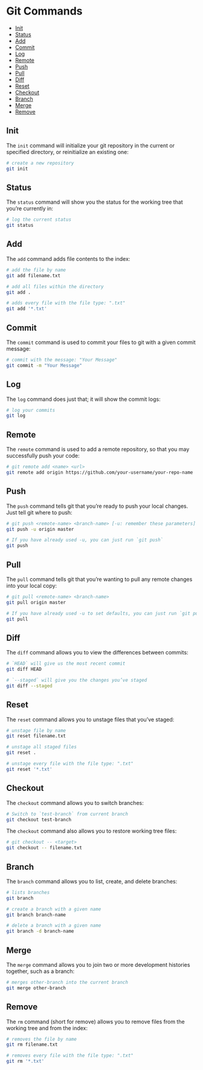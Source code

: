 # Git Commands

* [Init](#init)
* [Status](#status)
* [Add](#add)
* [Commit](#commit)
* [Log](#log)
* [Remote](#remote)
* [Push](#push)
* [Pull](#pull)
* [Diff](#diff)
* [Reset](#reset)
* [Checkout](#checkout)
* [Branch](#branch)
* [Merge](#merge)
* [Remove](#remove)

## Init

The `init` command will initialize your git repository in the current or specified directory, or reinitialize an existing one:

```bash
# create a new repository
git init
```

## Status

The `status` command will show you the status for the working tree that you’re currently in:

```bash
# log the current status
git status
```

## Add

The `add` command adds file contents to the index:

```bash
# add the file by name
git add filename.txt

# add all files within the directory
git add .

# adds every file with the file type: ".txt"
git add '*.txt'
```

## Commit

The `commit` command is used to commit your files to git with a given commit message:

```bash
# commit with the message: "Your Message"
git commit -m "Your Message"
```

## Log

The `log` command does just that; it will show the commit logs:

```bash
# log your commits
git log
```

## Remote

The `remote` command is used to add a remote repository, so that you may successfully push your code:

```bash
# git remote add <name> <url>
git remote add origin https://github.com/your-username/your-repo-name
```

## Push

The `push` command tells git that you’re ready to push your local changes. Just tell git where to push:

```bash
# git push <remote-name> <branch-name> [-u: remember these parameters]
git push -u origin master

# If you have already used -u, you can just run `git push`
git push
```

## Pull

The `pull` command tells git that you’re wanting to pull any remote changes into your local copy:

```bash
# git pull <remote-name> <branch-name>
git pull origin master

# If you have already used -u to set defaults, you can just run `git pull`
git pull
```

## Diff

The `diff` command allows you to view the differences between commits:

```bash
# `HEAD` will give us the most recent commit
git diff HEAD

# `--staged` will give you the changes you’ve staged
git diff --staged
```

## Reset

The `reset` command allows you to unstage files that you’ve staged:

```bash
# unstage file by name
git reset filename.txt

# unstage all staged files
git reset .

# unstage every file with the file type: ".txt"
git reset '*.txt'
```

## Checkout

The `checkout` command allows you to switch branches:

```bash
# Switch to `test-branch` from current branch
git checkout test-branch
```

The `checkout` command also allows you to restore working tree files:

```bash
# git checkout -- <target>
git checkout -- filename.txt
```

## Branch

The `branch` command allows you to list, create, and delete branches:

```bash
# lists branches
git branch

# create a branch with a given name
git branch branch-name

# delete a branch with a given name
git branch -d branch-name
```

## Merge

The `merge` command allows you to join two or more development histories together, such as a branch:

```bash
# merges other-branch into the current branch
git merge other-branch
```

## Remove

The `rm` command (short for remove) allows you to remove files from the working tree and from the index:

```bash
# removes the file by name
git rm filename.txt

# removes every file with the file type: ".txt"
git rm '*.txt'
```
